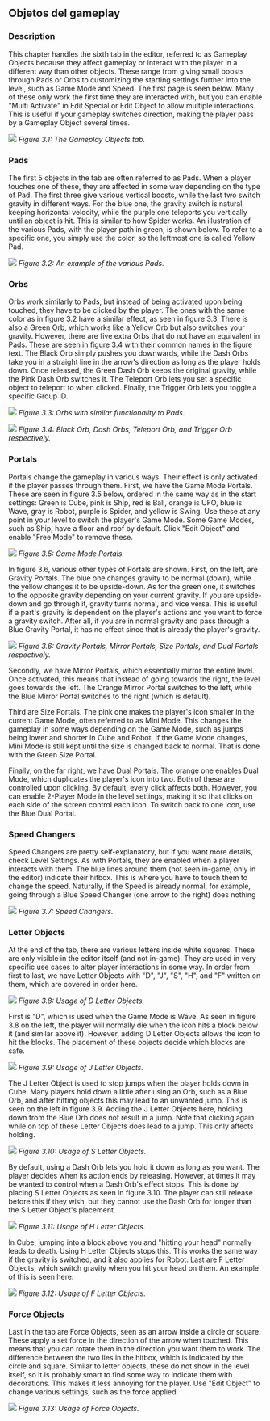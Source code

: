 ## Objetos del gameplay

### Description
This chapter handles the sixth tab in the editor, referred to as Gameplay Objects because they affect gameplay or interact with the player in a different way than other objects. These range from giving small boosts through Pads or Orbs to customizing the starting settings further into the level, such as Game Mode and Speed. The first page is seen below. Many of these only work the first time they are interacted with, but you can enable "Multi Activate" in Edit Special or Edit Object to allow multiple interactions. This is useful if your gameplay switches direction, making the player pass by a Gameplay Object several times.

![](https://guia.jorge603.xyz/assets/img/figures/32.png)
*Figure 3.1: The Gameplay Objects tab.*<br>

### Pads
The first 5 objects in the tab are often referred to as Pads. When a player touches one of these, they are affected in some way depending on the type of Pad. The first three give various vertical boosts, while the last two switch gravity in different ways. For the blue one, the gravity switch is natural, keeping horizontal velocity, while the purple one teleports you vertically until an object is hit. This is similar to how Spider works. An illustration of the various Pads, with the player path in green, is shown below. To refer to a specific one, you simply use the color, so the leftmost one is called Yellow Pad.

![](https://guia.jorge603.xyz/assets/img/figures/33.png)
*Figure 3.2: An example of the various Pads.*<br>

### Orbs
Orbs work similarly to Pads, but instead of being activated upon being touched, they have to be clicked by the player. The ones with the same color as in figure 3.2 have a similar effect, as seen in figure 3.3. There is also a Green Orb, which works like a Yellow Orb but also switches your gravity. However, there are five extra Orbs that do not have an equivalent in Pads. These are seen in figure 3.4 with their common names in the figure text. The Black Orb simply pushes you downwards, while the Dash Orbs take you in a straight line in the arrow's direction as long as the player holds down. Once released, the Green Dash Orb keeps the original gravity, while the Pink Dash Orb switches it. The Teleport Orb lets you set a specific object to teleport to when clicked. Finally, the Trigger Orb lets you toggle a specific Group ID.

![](https://guia.jorge603.xyz/assets/img/figures/34.png)
*Figure 3.3: Orbs with similar functionality to Pads.*<br>

![](https://guia.jorge603.xyz/assets/img/figures/35.png)
*Figure 3.4: Black Orb, Dash Orbs, Teleport Orb, and Trigger Orb respectively.*<br>

### Portals
Portals change the gameplay in various ways. Their effect is only activated if the player passes through them. First, we have the Game Mode Portals. These are seen in figure 3.5 below, ordered in the same way as in the start settings: Green is Cube, pink is Ship, red is Ball, orange is UFO, blue is Wave, gray is Robot, purple is Spider, and yellow is Swing. Use these at any point in your level to switch the player's Game Mode. Some Game Modes, such as Ship, have a floor and roof by default. Click "Edit Object" and enable "Free Mode" to remove these.

![](https://guia.jorge603.xyz/assets/img/figures/36.png)
*Figure 3.5: Game Mode Portals.*<br>

In figure 3.6, various other types of Portals are shown. First, on the left, are Gravity Portals. The blue one changes gravity to be normal (down), while the yellow changes it to be upside-down. As for the green one, it switches to the opposite gravity depending on your current gravity. If you are upside-down and go through it, gravity turns normal, and vice versa. This is useful if a part's gravity is dependent on the player's actions and you want to force a gravity switch. After all, if you are in normal gravity and pass through a Blue Gravity Portal, it has no effect since that is already the player's gravity.

![](https://guia.jorge603.xyz/assets/img/figures/37.png)
*Figure 3.6: Gravity Portals, Mirror Portals, Size Portals, and Dual Portals respectively.*<br>

Secondly, we have Mirror Portals, which essentially mirror the entire level. Once activated, this means that instead of going towards the right, the level goes towards the left. The Orange Mirror Portal switches to the left, while the Blue Mirror Portal switches to the right (which is default).

Third are Size Portals. The pink one makes the player's icon smaller in the current Game Mode, often referred to as Mini Mode. This changes the gameplay in some ways depending on the Game Mode, such as jumps being lower and shorter in Cube and Robot. If the Game Mode changes, Mini Mode is still kept until the size is changed back to normal. That is done with the Green Size Portal.

Finally, on the far right, we have Dual Portals. The orange one enables Dual Mode, which duplicates the player's icon into two. Both of these are controlled upon clicking. By default, every click affects both. However, you can enable 2-Player Mode in the level settings, making it so that clicks on each side of the screen control each icon. To switch back to one icon, use the Blue Dual Portal.

### Speed Changers
Speed Changers are pretty self-explanatory, but if you want more details, check Level Settings. As with Portals, they are enabled when a player interacts with them. The blue lines around them (not seen in-game, only in the editor) indicate their hitbox. This is where you have to touch them to change the speed. Naturally, if the Speed is already normal, for example, going through a Blue Speed Changer (one arrow to the right) does nothing

![](https://guia.jorge603.xyz/assets/img/figures/38.png)
*Figure 3.7: Speed Changers.*<br>

### Letter Objects
At the end of the tab, there are various letters inside white squares. These are only visible in the editor itself (and not in-game). They are used in very specific use cases to alter player interactions in some way. In order from first to last, we have Letter Objects with "D", "J", "S", "H", and "F" written on them, which are covered in order here.

![](https://guia.jorge603.xyz/assets/img/figures/39.png)
*Figure 3.8: Usage of D Letter Objects.*<br>

First is "D", which is used when the Game Mode is Wave. As seen in figure 3.8 on the left, the player will normally die when the icon hits a block below it (and similar above it). However, adding D Letter Objects allows the icon to hit the blocks. The placement of these objects decide which blocks are safe.

![](https://guia.jorge603.xyz/assets/img/figures/40.png)
*Figure 3.9: Usage of J Letter Objects.*<br>

The J Letter Object is used to stop jumps when the player holds down in Cube. Many players hold down a little after using an Orb, such as a Blue Orb, and after hitting objects this may lead to an unwanted jump. This is seen on the left in figure 3.9. Adding the J Letter Objects here, holding down from the Blue Orb does not result in a jump. Note that clicking again while on top of these Letter Objects does lead to a jump. This only affects holding.

![](https://guia.jorge603.xyz/assets/img/figures/41.png)
*Figure 3.10: Usage of S Letter Objects.*<br>

By default, using a Dash Orb lets you hold it down as long as you want. The player decides when its action ends by releasing. However, at times it may be wanted to control when a Dash Orb's effect stops. This is done by placing S Letter Objects as seen in figure 3.10. The player can still release before this if they wish, but they cannot use the Dash Orb for longer than the S Letter Object's placement.

![](https://guia.jorge603.xyz/assets/img/figures/42.png)
*Figure 3.11: Usage of H Letter Objects.*<br>

In Cube, jumping into a block above you and "hitting your head" normally
leads to death. Using H Letter Objects stops this. This works the same way if
the gravity is switched, and it also applies for Robot. Last are F Letter Objects,
which switch gravity when you hit your head on them. An example of this is
seen here:

![](https://guia.jorge603.xyz/assets/img/figures/43.png)
*Figure 3.12: Usage of F Letter Objects.*<br>

### Force Objects
Last in the tab are Force Objects, seen as an arrow inside a circle or square. These apply a set force in the direction of the arrow when touched. This means that you can rotate them in the direction you want them to work. The difference between the two lies in the hitbox, which is indicated by the circle and square. Similar to letter objects, these do not show in the level itself, so it is probably smart to find some way to indicate them with decorations. This makes it less annoying for the player. Use "Edit Object" to change various settings, such as the force applied.

![](https://guia.jorge603.xyz/assets/img/figures/44.png)
*Figure 3.13: Usage of Force Objects.*<br>